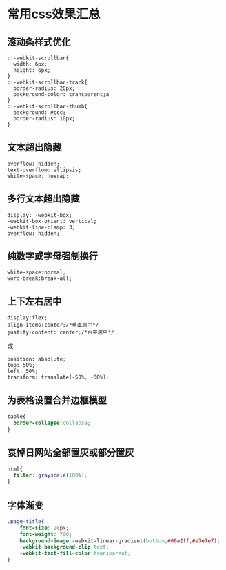 # 常用css效果汇总
## 滚动条样式优化
```
::-webkit-scrollbar{
  width: 6px;
  height: 6px;
}
::-webkit-scrollbar-track{
  border-radius: 20px;
  background-color: transparent;a
}
::-webkit-scrollbar-thumb{
  background: #ccc;
  border-radius: 10px;
}
```
## 文本超出隐藏
```
overflow: hidden;
text-overflow: ellipsis;
white-space: nowrap;
```
## 多行文本超出隐藏
```
display: -webkit-box;
-webkit-box-orient: vertical;
-webkit-line-clamp: 3;
overflow: hidden;
```
## 纯数字或字母强制换行
```
white-space:normal; 
word-break:break-all;
```
## 上下左右居中
```
display:flex;
align-items:center;/*垂直居中*/
justify-content: center;/*水平居中*/
```
或   
```
position: absolute;
top: 50%;
left: 50%;
transform: translate(-50%, -50%);
```

## 为表格设置合并边框模型
```css
table{
  border-collapse:collapse;
}
```
## 哀悼日网站全部置灰或部分置灰
```css
html{
  filter: grayscale(100%);
}
```
## 字体渐变
```css
.page-title{
	font-size: 28px;
	font-weight: 700;
	background-image:-webkit-linear-gradient(bottom,#00a2ff,#e7e7e7);
	-webkit-background-clip:text;
	-webkit-text-fill-color:transparent;
}
```
